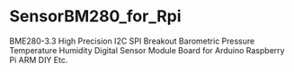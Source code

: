 # SensorBM280_for_Rpi
BME280-3.3 High Precision I2C SPI Breakout Barometric Pressure Temperature Humidity Digital Sensor Module Board for Arduino Raspberry Pi ARM DIY Etc.
